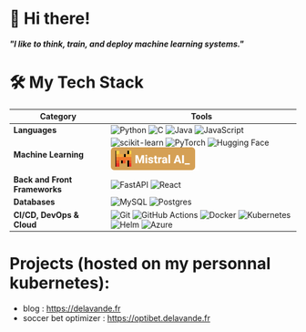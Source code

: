 # 👋 Hi there!

**_"I like to think, train, and deploy machine learning systems."_**

# 🛠️ My Tech Stack

| **Category**         | **Tools**                                                                                     |
|----------------------|------------------------------------------------------------------------------------------------|
| **Languages**        | ![Python](https://img.shields.io/badge/python-3670A0?style=flat&logo=python&logoColor=ffdd54) ![C](https://img.shields.io/badge/C-00599C?style=flat&logo=c&logoColor=white) ![Java](https://img.shields.io/badge/Java-%23ED8B00.svg?style=flat&logo=openjdk&logoColor=white) ![JavaScript](https://img.shields.io/badge/javascript-%23323330.svg?style=flat&logo=javascript&logoColor=%23F7DF1E) |
| **Machine Learning**  | ![scikit-learn](https://img.shields.io/badge/scikit--learn-%23F7931E.svg?style=flat&logo=scikit-learn&logoColor=white) ![PyTorch](https://img.shields.io/badge/PyTorch-%23EE4C2C.svg?style=flat&logo=PyTorch&logoColor=white) ![Hugging Face](https://img.shields.io/badge/Hugging%20Face-FFD21E?logo=huggingface&logoColor=000) ![MistralAI](Mistral_AI_md_badge2.svg)|
| **Back and Front Frameworks**    | ![FastAPI](https://img.shields.io/badge/FastAPI-005571?style=flat&logo=fastapi&logoColor=white) ![React](https://img.shields.io/badge/React-%2320232a.svg?style=flat&logo=react&logoColor=%2361DAFB) |
| **Databases**         | ![MySQL](https://img.shields.io/badge/MySQL-4479A1?logo=mysql&logoColor=fff) ![Postgres](https://img.shields.io/badge/Postgres-%23316192.svg?style=flat&logo=postgresql&logoColor=white) |
| **CI/CD, DevOps & Cloud**    | ![Git](https://img.shields.io/badge/git-%23F05033.svg?style=flat&logo=git&logoColor=white) ![GitHub Actions](https://img.shields.io/badge/GitHub_Actions-2088FF?logo=github-actions&logoColor=white) ![Docker](https://img.shields.io/badge/docker-%230db7ed.svg?style=flat&logo=docker&logoColor=white) ![Kubernetes](https://img.shields.io/badge/Kubernetes-326CE5?logo=kubernetes&logoColor=fff) ![Helm](https://img.shields.io/badge/Helm-0F1689?logo=helm&logoColor=fff) ![Azure](https://img.shields.io/badge/azure-%230072C6.svg?style=flat&logo=microsoftazure&logoColor=white) |

# Projects (hosted on my personnal kubernetes):
- blog : https://delavande.fr
- soccer bet optimizer : https://optibet.delavande.fr
